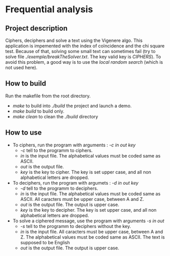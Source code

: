 # Frequential analysis #
## Project description ##
Ciphers, deciphers and solve a text using the Vigenere algo.
This application is impemented with the index of coïncidence and the chi square test. Because of that, solving some small text can sometimes fail (try to solve file _./exemple/breakTheSolver.txt_. The key valid key is _CIPHERS_). To avoid this problem, a good way is to use the _local random search_ (which is not used here).
## How to build ##
Run the makefile from the root directory.
- _make_ to build into _./build_ the project and launch a demo.
- _make build_ to build only.
- _make clean_ to clean the _./build_ directory
## How to use ##
- To ciphers, run the program with arguments : _-c in out key_
  - _-c_ tell to the programm to ciphers.
  - _in_ is the input file. The alphabetical values must be coded same as ASCII.
  - _out_ is the output file.
  - _key_ is the key to cipher. The key is set upper case, and all non alphabetical letters are dropped.
- To deciphers, run the program with argumets : _-d in out key_
  - _-d_ tell to the programm to deciphers.
  - _in_ is the input file. The alphabetical values must be coded same as ASCII. All caracters must be upper case, between A and Z.
  - _out_ is the output file. The output is upper case.
  - _key_ is the key to decipher. The key is set upper case, and all non alphabetical letters are dropped.
- To solve a ciphered message, use the program with arguments  _-s in out_
  - _-s_ tell to the programm to deciphers without the key.
  - _in_ is the input file. All caracters must be upper case, between A and Z. The alphabetical values must be coded same as ASCII. The text is supposed to be English
  - _out_ is the output file. The output is upper case.

